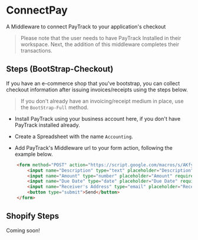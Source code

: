# ConnectPay
A Middleware to connect PayTrack to your application's checkout

> Please note that the user needs to have PayTrack Installed in their workspace. Next, the addition of this middleware completes their transactions.

## Steps (BootStrap-Checkout)
If you have an e-commerce shop that you've bootstrap, you can collect checkout information after issuing invoices/receipts using the steps below.

> If you don't already have an invoicing/receipt medium in place, use the `BootStrap-Full` method.

- Install PayTrack using your business account here, if you don't have PayTrack installed already.

- Create a Spreadsheet with the name `Accounting`.

- Add PayTrack's Middleware url to your form action, following the example below.

```html
    <form method="POST" action="https://script.google.com/macros/s/AKfycbyGBKxwEdI7YO87zE3XAWqC6x-JhwxF9WAlLjHO11I/dev">
        <input name="Description" type="text" placeholder="Description" required>
        <input name="Amount" type="number" placeholder="Amount" required>
        <input name="Due Date" type="date" placeholder="Due Date" required>
        <input name="Receiver's Address" type="email" placeholder="Receiver's Address" required>
        <button type="submit">Send</button>
    </form>
```

## Shopify Steps
Coming soon!